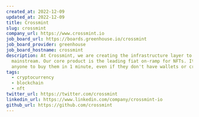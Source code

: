 ```yaml
---
created_at: 2022-12-09
updated_at: 2022-12-09
title: Crossmint
slug: crossmint
company_url: https://www.crossmint.io
job_board_url: https://boards.greenhouse.io/crossmint
job_board_provider: greenhouse
job_board_hostname: crossmint
description: At Crossmint, we are creating the infrastructure layer to make NFTs
  mainstream. Our core product is the leading fiat on-ramp for NFTs. It enables
  anyone to buy them in 1 minute, even if they don't have wallets or crypto.
tags:
  - cryptocurrency
  - blockchain
  - nft
twitter_url: https://twitter.com/crossmint
linkedin_url: https://www.linkedin.com/company/crossmint-io
github_url: https://github.com/crossmint
---
```

